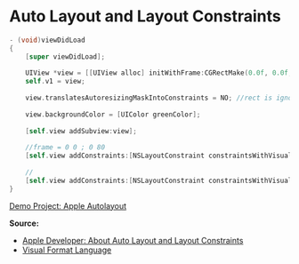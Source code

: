 # Auto Layout and Layout Constraints
```objectivec
- (void)viewDidLoad
{
    [super viewDidLoad];
    
    UIView *view = [[UIView alloc] initWithFrame:CGRectMake(0.0f, 0.0f, 30.0f, 30.0f)];
    self.v1 = view;
    
    view.translatesAutoresizingMaskIntoConstraints = NO; //rect is ignored, constraints take over the size
    
    view.backgroundColor = [UIColor greenColor];
    
    [self.view addSubview:view];
    
    //frame = 0 0 ; 0 80
    [self.view addConstraints:[NSLayoutConstraint constraintsWithVisualFormat:@"V:|[view(==80)]" options:0 metrics:nil views:NSDictionaryOfVariableBindings(view)]];
    
    //
    [self.view addConstraints:[NSLayoutConstraint constraintsWithVisualFormat:@"H:|[view]" options:0 metrics:nil views:NSDictionaryOfVariableBindings(view)]];
}
```
[Demo Project: Apple Autolayout](/SwiftProjects/autolayoutcookbook)

**Source:**

* [Apple Developer: About Auto Layout and Layout Constraints](https://developer.apple.com/library/ios/recipes/xcode_help-IB_auto_layout/chapters/UnderstandingAutolayout.html)
* [Visual Format Language](http://commandshift.co.uk/blog/2013/01/31/visual-format-language-for-autolayout/)
